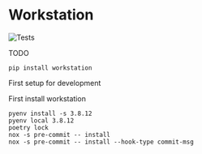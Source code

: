 # Workstation

![Tests](https://github.com/militu/workstation/actions/workflows/tests.yml/badge.svg)

TODO

```shell
pip install workstation
```

First setup for development

First install workstation

```shell
pyenv install -s 3.8.12
pyenv local 3.8.12
poetry lock
nox -s pre-commit -- install
nox -s pre-commit -- install --hook-type commit-msg
```
